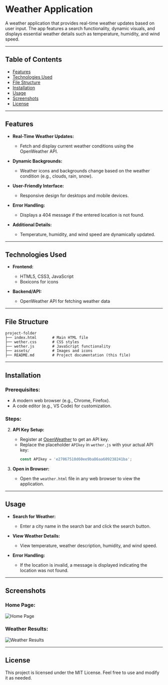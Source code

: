 # Weather Application

A weather application that provides real-time weather updates based on user input. The app features a search functionality, dynamic visuals, and displays essential weather details such as temperature, humidity, and wind speed.

---

## Table of Contents

- [Features](#features)
- [Technologies Used](#technologies-used)
- [File Structure](#file-structure)
- [Installation](#installation)
- [Usage](#usage)
- [Screenshots](#screenshots)
- [License](#license)

---

## Features

- **Real-Time Weather Updates:**
  - Fetch and display current weather conditions using the OpenWeather API.

- **Dynamic Backgrounds:**
  - Weather icons and backgrounds change based on the weather condition (e.g., clouds, rain, snow).

- **User-Friendly Interface:**
  - Responsive design for desktops and mobile devices.

- **Error Handling:**
  - Displays a 404 message if the entered location is not found.

- **Additional Details:**
  - Temperature, humidity, and wind speed are dynamically updated.

---

## Technologies Used

- **Frontend:**
  - HTML5, CSS3, JavaScript
  - Boxicons for icons

- **Backend/API:**
  - OpenWeather API for fetching weather data

---

## File Structure

```
project-folder
├── index.html       # Main HTML file
├── wether.css       # CSS styles
├── wether.js        # JavaScript functionality
├── assets/          # Images and icons
├── README.md        # Project documentation (this file)
```

---

## Installation

### Prerequisites:

- A modern web browser (e.g., Chrome, Firefox).
- A code editor (e.g., VS Code) for customization.

### Steps:


2. **API Key Setup:**
   - Register at [OpenWeather](https://openweathermap.org/) to get an API key.
   - Replace the placeholder `APIkey` in `wether.js` with your actual API key:
     ```javascript
     const APIkey = 'e27067510d60ee9ba86aa609238241ba';
     ```

3. **Open in Browser:**
   - Open the `weather.html` file in any web browser to view the application.

---

## Usage

- **Search for Weather:**
  - Enter a city name in the search bar and click the search button.

- **View Weather Details:**
  - View temperature, weather description, humidity, and wind speed.

- **Error Handling:**
  - If the location is invalid, a message is displayed indicating the location was not found.

---

## Screenshots

### Home Page:
![Home Page](https://via.placeholder.com/800x400)

### Weather Results:
![Weather Results](https://via.placeholder.com/800x400)

---

## License

This project is licensed under the MIT License. Feel free to use and modify it as needed.
